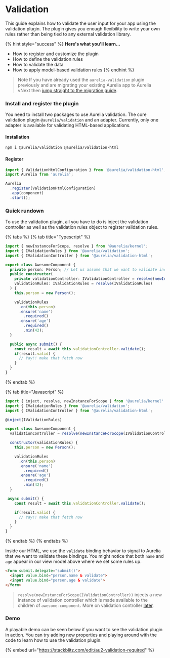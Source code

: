 # Validation

This guide explains how to validate the user input for your app using the validation plugin. The plugin gives you enough flexibility to write your own rules rather than being tied to any external validation library.

{% hint style="success" %}
**Here's what you'll learn...**

* How to register and customize the plugin
* How to define the validation rules
* How to validate the data
* How to apply model-based validation rules
{% endhint %}

> Note If you have already used the `aurelia-validation` plugin previously and are migrating your existing Aurelia app to Aurelia vNext then [jump straight to the migration guide](../../developer-guides/migrating-to-aurelia-2/).

### Install and register the plugin

You need to install two packages to use Aurelia validation. The core validation plugin `@aurelia/validation` and an adapter. Currently, only one adapter is available for validating HTML-based applications.

#### Installation

```bash
npm i @aurelia/validation @aurelia/validation-html
```

#### Register

```typescript
import { ValidationHtmlConfiguration } from '@aurelia/validation-html';
import Aurelia from 'aurelia';

Aurelia
  .register(ValidationHtmlConfiguration)
  .app(component)
  .start();
```

### Quick rundown

To use the validation plugin, all you have to do is inject the validation controller as well as the validation rules object to register validation rules.

{% tabs %}
{% tab title="Typescript" %}
```typescript
import { newInstanceForScope, resolve } from '@aurelia/kernel';
import { IValidationRules } from '@aurelia/validation';
import { IValidationController } from '@aurelia/validation-html';

export class AwesomeComponent {
  private person: Person; // Let us assume that we want to validate instance of Person class
  public constructor(
    private validationController: IValidationController = resolve(newInstanceForScope(IValidationController)),
    validationRules: IValidationRules = resolve(IValidationRules)
  ) {
    this.person = new Person();

    validationRules
      .on(this.person)
      .ensure('name')
        .required()
      .ensure('age')
        .required()
        .min(42);
  }

  public async submit() {
    const result = await this.validationController.validate();
    if(result.valid) {
      // Yay!! make that fetch now
    }
  }
}
```
{% endtab %}

{% tab title="Javascript" %}
```javascript
import { inject, resolve, newInstanceForScope } from '@aurelia/kernel'
import { IValidationRules } from '@aurelia/validation';
import { IValidationController } from '@aurelia/validation-html';

@inject(IValidationRules)

export class AwesomeComponent {
  validationController = resolve(newInstanceForScope(IValidationController));

  constructor(validationRules) {
    this.person = new Person();

    validationRules
      .on(this.person)
      .ensure('name')
        .required()
      .ensure('age')
        .required()
        .min(42);
  }

 async submit() {
    const result = await this.validationController.validate();

    if(result.valid) {
      // Yay!! make that fetch now
    }
  }
}
```
{% endtab %}
{% endtabs %}

Inside our HTML, we use the `validate` binding behavior to signal to Aurelia that we want to validate these bindings. You might notice that both `name` and `age` appear in our view model above where we set some rules up.

```html
<form submit.delegate="submit()">
  <input value.bind="person.name & validate">
  <input value.bind="person.age & validate">
</form>
```

> `resolve(newInstanceForScope(IValidationController))` injects a new instance of validation controller which is made available to the children of `awesome-component`. More on validation controller [later](broken-reference/).

### Demo

A playable demo can be seen below if you want to see the validation plugin in action. You can try adding new properties and playing around with the code to learn how to use the validation plugin.

{% embed url="https://stackblitz.com/edit/au2-validation-required" %}
